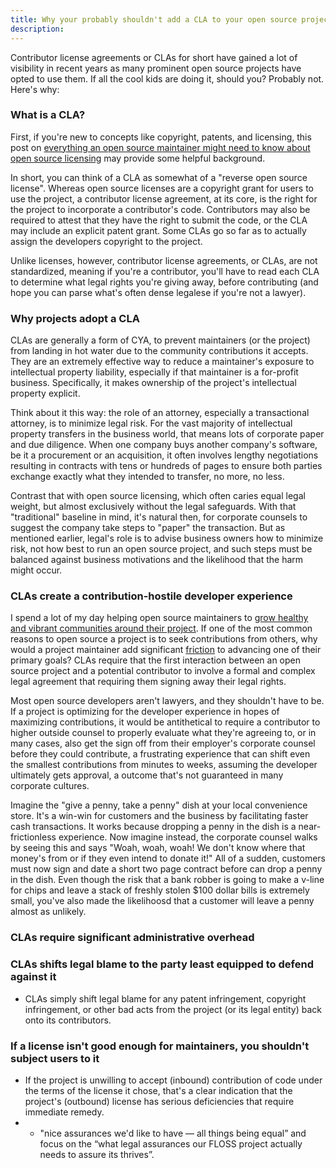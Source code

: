 ```yaml
---
title: Why your probably shouldn't add a CLA to your open source project
description:
---
```


Contributor license agreements or CLAs for short have gained a lot of visibility in recent years as many prominent open source projects have opted to use them. If all the cool kids are doing it, should you? Probably not. Here's why:


### What is a CLA?

First, if you're new to concepts like copyright, patents, and licensing, this post on [everything an open source maintainer might need to know about open source licensing](https://ben.balter.com/2017/11/28/everything-an-open-source-maintainer-might-need-to-know-about-open-source-licensing/) may provide some helpful background.

In short, you can think of a CLA as somewhat of a "reverse open source license". Whereas open source licenses are a copyright grant for users to use the project, a contributor license agreement, at its core, is the right for the project to incorporate a contributor's code. Contributors may also be required to attest that they have the right to submit the code, or the CLA may include an explicit patent grant. Some CLAs go so far as to actually assign the developers copyright to the project.

Unlike licenses, however, contributor license agreements, or CLAs, are not standardized, meaning if you're a contributor, you'll have to read each CLA to determine what legal rights you're giving away, before contributing (and hope you can parse what's often dense legalese if you're not a lawyer).

### Why projects adopt a CLA

CLAs are generally a form of CYA, to prevent maintainers (or the project) from landing in hot water due to the community contributions it accepts. They are an extremely effective way to reduce a maintainer's exposure to intellectual property liability, especially if that maintainer is a for-profit business. Specifically, it makes ownership of the project's intellectual property explicit.

Think about it this way: the role of an attorney, especially a transactional attorney, is to minimize legal risk. For the vast majority of intellectual property transfers in the business world, that means lots of corporate paper and due diligence. When one company buys another company's software, be it a procurement or an acquisition, it often involves lengthy negotiations resulting in contracts with tens or hundreds of pages to ensure both parties exchange exactly what they intended to transfer, no more, no less.

Contrast that with open source licensing, which often caries equal legal weight, but almost exclusively without the legal safeguards. With that "traditional" baseline in mind, it's natural then, for corporate counsels to suggest the company take steps to "paper" the transaction. But as mentioned earlier, legal's role is to advise business owners how to minimize risk, not how best to run an open source project, and such steps must be balanced against business motivations and the likelihood that the harm might occur.

### CLAs create a contribution-hostile developer experience

I spend a lot of my day helping open source maintainers to [grow healthy and vibrant communities around their project](https://ben.balter.com/2017/11/10/twelve-tips-for-growing-communities-around-your-open-source-project/). If one of the most common reasons to open source a project is to seek contributions from others, why would a project maintainer add significant [friction](https://ben.balter.com/2013/08/11/friction/) to advancing one of their primary goals? CLAs require that the first interaction between an open source project and a potential contributor to involve a formal and complex legal agreement that requiring them signing away their legal rights.

Most open source developers aren't lawyers, and they shouldn't have to be. If a project is optimizing for the developer experience in hopes of maximizing contributions, it would be antithetical to require a contributor to higher outside counsel to properly evaluate what they're agreeing to, or in many cases, also get the sign off from their employer's corporate counsel before they could contribute, a frustrating experience that can shift even the smallest contributions from minutes to weeks, assuming the developer ultimately gets approval, a outcome that's not guaranteed in many corporate cultures.

Imagine the "give a penny, take a penny" dish at your local convenience store. It's a win-win for customers and the business by facilitating faster cash transactions. It works because dropping a penny in the dish is a near-frictionless experience. Now imagine instead, the corporate counsel walks by seeing this and says "Woah, woah, woah! We don't know where that money's from or if they even intend to donate it!" All of a sudden, customers must now sign and date a short two page contract before can drop a penny in the dish. Even though the risk that a bank robber is going to make a v-line for chips and leave a stack of freshly stolen $100 dollar bills is extremely small, you've also made the likelihoosd that a customer will leave a penny almost as unlikely.

### CLAs require significant administrative overhead



### CLAs shifts legal blame to the party least equipped to defend against it



*  CLAs simply shift legal blame for any patent infringement, copyright infringement, or other bad acts from the project (or its legal entity) back onto its contributors.

### If a license isn't good enough for maintainers, you shouldn't subject users to it



*  If the project is unwilling to accept (inbound) contribution of code under the terms of the license it chose, that's a clear indication that the project's (outbound) license has serious deficiencies that require immediate remedy.
* * "nice assurances we'd like to have — all things being equal” and focus on the “what legal assurances our FLOSS project actually needs to assure its thrives”.
